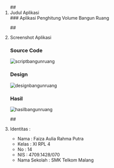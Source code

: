 <ol>
##<li> Judul Aplikasi </li>
### Aplikasi Penghitung Volume Bangun Ruang

##<li> Screenshot Aplikasi </li>
### Source Code
![scriptbangunruang](https://cloud.githubusercontent.com/assets/21327758/20235348/0bcb8eba-a8c2-11e6-85ee-d4b0ae64c597.jpg)
### Design
![designbangunruang](https://cloud.githubusercontent.com/assets/21327758/20235349/0bc8138e-a8c2-11e6-9c47-ff8efe817c6f.jpg)
### Hasil
![hasilbangunruang](https://cloud.githubusercontent.com/assets/21327758/20235357/3689c2b6-a8c2-11e6-8e3e-42819f91815b.jpg)

##<li> Identitas : </li>
<ul>
<li> Nama : Faiza Aulia Rahma Putra </li>
<li> Kelas : XI RPL 4 </li>
<li> No : 14 </li>
<li> NIS : 4709.1428/070 </li>
<li> Nama Sekolah : SMK Telkom Malang </li>
</ul>

